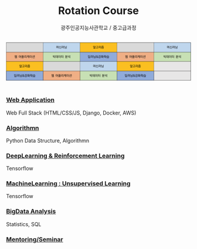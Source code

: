 
<h1 align=center>Rotation Course</h1>
<p align=center>광주인공지능사관학교 / 중고급과정</p>
<br>
<div align=center>
<img src="schedule.png" a="schedule_class6" width=800>
</div>
<br>


### [Web Application](https://github.com/4923/GwangjuAI2/tree/master/02_Rotation/WebApplication)
Web Full Stack (HTML/CSS/JS, Django, Docker, AWS)

### [Algorithmn](https://github.com/4923/GwangjuAI2/tree/master/02_Rotation/Algorithmn)
Python Data Structure, Algorithmn

### [DeepLearning & Reinforcement Learning](https://github.com/4923/GwangjuAI2/tree/master/02_Rotation/DeepLearning)
Tensorflow

### [MachineLearning : Unsupervised Learning](https://github.com/4923/GwangjuAI2/tree/master/02_Rotation/MachineLearning)
Tensorflow

### [BigData Analysis](https://github.com/4923/GwangjuAI2/tree/master/02_Rotation/BigData)
Statistics, SQL

### [Mentoring/Seminar](https://github.com/4923/GwangjuAI2/tree/master/02_Rotation/Mentoring)